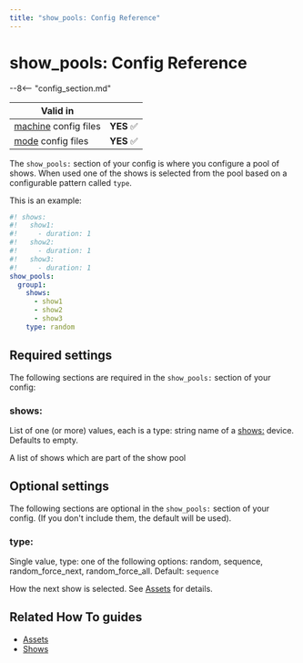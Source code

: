 ```yaml
---
title: "show_pools: Config Reference"
---
```


# show_pools: Config Reference

--8<-- "config_section.md"

| Valid in | |
|-----|:----:|
|[machine](instructions/machine_config.md) config files |**YES** :white_check_mark:|
|[mode](instructions/mode_config.md) config files|**YES** :white_check_mark:|

The `show_pools:` section of your config is where you configure a pool
of shows. When used one of the shows is selected from the pool based on
a configurable pattern called `type`.

This is an example:

``` yaml
#! shows:
#!   show1:
#!     - duration: 1
#!   show2:
#!     - duration: 1
#!   show3:
#!     - duration: 1
show_pools:
  group1:
    shows:
      - show1
      - show2
      - show3
    type: random
```

## Required settings

The following sections are required in the `show_pools:` section of your
config:

### shows:

List of one (or more) values, each is a type: string name of a
[shows:](../shows/index.md) device. Defaults to empty.

A list of shows which are part of the show pool

## Optional settings

The following sections are optional in the `show_pools:` section of your
config. (If you don't include them, the default will be used).

### type:

Single value, type: one of the following options: random, sequence,
random_force_next, random_force_all. Default: `sequence`

How the next show is selected. See [Assets](../assets/index.md) for details.

## Related How To guides

* [Assets](../assets/index.md)
* [Shows](../shows/index.md)
